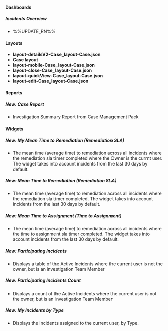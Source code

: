 
#### Dashboards
##### Incidents Overview
- %%UPDATE_RN%%

#### Layouts
- **layout-detailsV2-Case_layout-Case.json**
- **Case layout**
- **layout-mobile-Case_layout-Case.json**
- **layout-close-Case_layout-Case.json**
- **layout-quickView-Case_layout-Case.json**
- **layout-edit-Case_layout-Case.json**

#### Reports
##### New: Case Report
- Investigation Summary Report from Case Management Pack

#### Widgets
##### New: My Mean Time to Remediation (Remediation SLA)
- The mean time (average time) to remediation across all incidents where the remediation sla timer completed where the Owner is the currnt user. The widget takes into account incidents from the last 30 days by default.
##### New: Mean Time to Remediation (Remediation SLA)
- The mean time (average time) to remediation across all incidents where the remediation sla timer completed. The widget takes into account incidents from the last 30 days by default.
##### New: Mean Time to Assignment (Time to Assignment)
- The mean time (average time) to remediation across all incidents where the time to assignment sla timer completed. The widget takes into account incidents from the last 30 days by default.
##### New: Participating Incidents
- Displays a table of the Active Incidents where the current user is not the owner, but is an investigation Team Member
##### New: Participating Incidents Count
- Displays a count of the Active Incidents where the current user is not the owner, but is an investigation Team Member
##### New: My Incidents by Type
- Displays the Incidents assigned to the current user, by Type.
